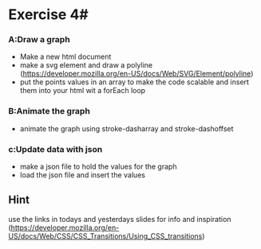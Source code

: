 # Exercise 4#
###  A:Draw a graph
* Make a new html document
* make a svg element and draw a polyline (https://developer.mozilla.org/en-US/docs/Web/SVG/Element/polyline)
* put the points values in an array to make the code scalable and insert them into your html wit a forEach loop

###  B:Animate the graph
* animate the graph using stroke-dasharray and stroke-dashoffset


###  c:Update data with json
* make a json file to hold the values for the graph
* load the json file and insert the values


## Hint
use the links in todays and yesterdays slides for info and inspiration
(https://developer.mozilla.org/en-US/docs/Web/CSS/CSS_Transitions/Using_CSS_transitions)
